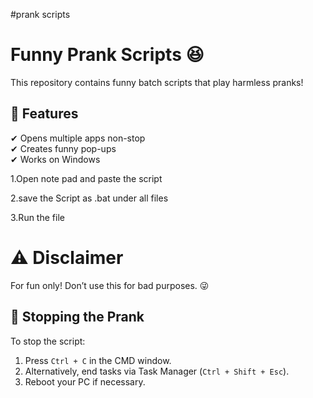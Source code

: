 #prank scripts

# Funny Prank Scripts 😆

This repository contains funny batch scripts that play harmless pranks!

## 🚀 Features

✔ Opens multiple apps non-stop  
✔ Creates funny pop-ups  
✔ Works on Windows

1.Open note pad and paste the script

2.save the Script as .bat under all files

3.Run the file

# ⚠ Disclaimer

For fun only! Don’t use this for bad purposes. 😜

## 🛑 Stopping the Prank

To stop the script:

1. Press `Ctrl + C` in the CMD window.
2. Alternatively, end tasks via Task Manager (`Ctrl + Shift + Esc`).
3. Reboot your PC if necessary.
